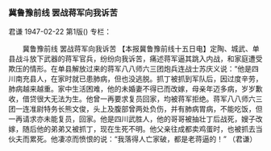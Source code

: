 ### 冀鲁豫前线  罢战蒋军向我诉苦
君谦
1947-02-22
第1版()
专栏：

　　冀鲁豫前线
    罢战蒋军向我诉苦
    【本报冀鲁豫前线十五日电】定陶、城武、单县战斗放下武器的蒋军官兵，纷纷向我诉苦，痛述蒋军逼其跳入内战，和家庭遭受欺压的情形。在单县解放过来的蒋军八八师六三团炮兵连战士苏庆义说：“他是四川南充县人，在家时就已患肺病，但也没逃脱。抓丁被抓到军队后，因过度辛劳，肺病越来越重。家中生活困难，他的未婚妻不得已而改嫁，母亲年迈多病，岁岁歉收，借贷很大无法为生。他曾一再要求复员回家，均被蒋军拒绝。蒋军八八师六三团一连准尉特务长熊文俊，头上及腹部曾两处负伤，并有肺病胃病，不能吃饭，但一再请求亦未能复员，回家。他是四川武胜人，他的哥哥被抽壮丁后战死，嫂子改嫁，随后他的弟弟又被抓丁，现在生死不明。他父亲往成都卖鸡蛋时，也被抓去当伙夫而累死。他凄凉而愤恨的说：“我落得人亡家破，都是老蒋逼的！”
                  （君谦）
